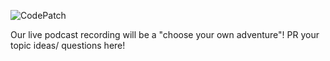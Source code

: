 
![CodePatch](https://candidcontributions.com/images/codepatch_logo_600x300.png)

Our live podcast recording will be a "choose your own adventure"! PR your topic ideas/ questions here!

